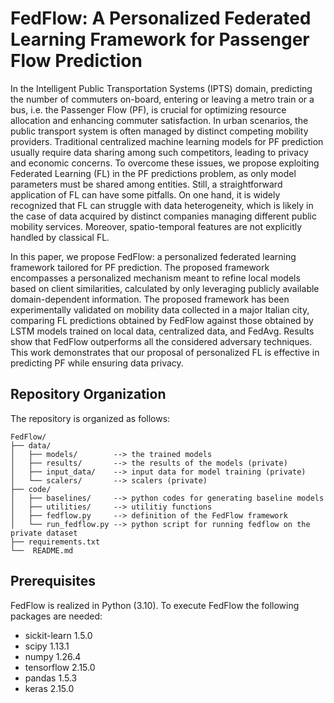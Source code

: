 # FedFlow: A Personalized Federated Learning Framework for Passenger Flow Prediction

In the Intelligent Public Transportation Systems (IPTS) domain, predicting the number of commuters on-board, entering or leaving a metro train or a bus, i.e. the Passenger Flow (PF), is crucial for optimizing resource allocation and enhancing commuter satisfaction. 
In urban scenarios, the public transport system is often managed by distinct competing mobility providers. Traditional centralized machine learning models for PF prediction usually require data sharing among such competitors, leading to privacy and economic concerns. 
To overcome these issues, we propose exploiting Federated Learning (FL) in the PF predictions problem, as only model parameters must be shared among entities. Still, a straightforward application of FL can have some pitfalls. On one hand, it is widely recognized that FL can struggle with data heterogeneity, which is likely in the case of data acquired by distinct companies managing different public mobility services. Moreover, spatio-temporal features are not explicitly handled by classical FL.

In this paper, we propose FedFlow: a personalized federated learning framework tailored for PF prediction. The proposed framework encompasses a personalized mechanism meant to refine local models based on client similarities, calculated by only leveraging publicly available domain-dependent information.
The proposed framework has been experimentally validated on mobility data collected in a major Italian city, comparing FL predictions obtained by FedFlow against those obtained by LSTM models trained on local data, centralized data, and FedAvg. Results show that FedFlow outperforms all the considered adversary techniques.
This work demonstrates that our proposal of personalized FL is effective in predicting PF while ensuring data privacy.

## Repository Organization
The repository is organized as follows:

```plaintext
FedFlow/
├── data/
│   ├── models/        --> the trained models
│   ├── results/       --> the results of the models (private)
│   ├── input_data/    --> input data for model training (private)
│   └── scalers/       --> scalers (private)
├── code/
│   ├── baselines/     --> python codes for generating baseline models
│   ├── utilities/     --> utilitiy functions
│   ├── fedflow.py     --> definition of the FedFlow framework
│   └── run_fedflow.py --> python script for running fedflow on the private dataset
├── requirements.txt
└──  README.md
```


## Prerequisites
FedFlow is realized in Python (3.10). To execute FedFlow the following packages are needed:

- sickit-learn 1.5.0
- scipy 1.13.1
- numpy 1.26.4
- tensorflow 2.15.0
- pandas 1.5.3
- keras 2.15.0





